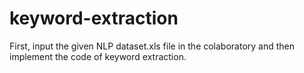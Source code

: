 # keyword-extraction
First, input the given NLP dataset.xls file in the colaboratory and then implement the code of keyword extraction.
